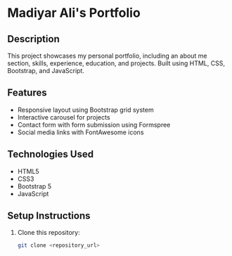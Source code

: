 # Madiyar Ali's Portfolio

## Description
This project showcases my personal portfolio, including an about me section, skills, experience, education, and projects. Built using HTML, CSS, Bootstrap, and JavaScript.

## Features
- Responsive layout using Bootstrap grid system
- Interactive carousel for projects
- Contact form with form submission using Formspree
- Social media links with FontAwesome icons

## Technologies Used
- HTML5
- CSS3
- Bootstrap 5
- JavaScript

## Setup Instructions
1. Clone this repository:
   ```bash
   git clone <repository_url>
